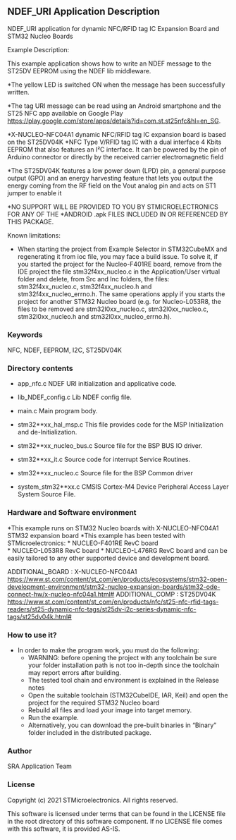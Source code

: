 
## <b>NDEF_URI Application Description</b>

NDEF_URI application for dynamic NFC/RFID tag IC Expansion Board and STM32 Nucleo Boards

Example Description:
  
This example application shows how to write an NDEF message to the ST25DV EEPROM using the
NDEF lib middleware.

*The yellow LED is switched ON when the message has been successfully written.

*The tag URI message can be read using an Android smartphone and the ST25
NFC app available on Google Play https://play.google.com/store/apps/details?id=com.st.st25nfc&hl=en_SG. 

*X-NUCLEO-NFC04A1 dynamic NFC/RFID tag IC expansion board is based on the ST25DV04K
*NFC Type V/RFID tag IC with a dual interface 4 Kbits EEPROM that also features an I²C interface. It
can be powered by the pin of Arduino connector or directly by the received carrier electromagnetic field

*The ST25DV04K features a low power down (LPD) pin, a general purpose output (GPO)
and an energy harvesting feature that lets you output the energy coming from the RF field
on the Vout analog pin and acts on ST1 jumper to enable it


*NO SUPPORT WILL BE PROVIDED TO YOU BY STMICROELECTRONICS FOR ANY OF THE
*ANDROID .apk FILES INCLUDED IN OR REFERENCED BY THIS PACKAGE.

Known limitations:

* When starting the project from Example Selector in STM32CubeMX and regenerating it
  from ioc file, you may face a build issue. To solve it, if you started the project for the
  Nucleo-F401RE board, remove from the IDE project the file stm32f4xx_nucleo.c in the Application/User
  virtual folder and delete, from Src and Inc folders, the files: stm32f4xx_nucleo.c, stm32f4xx_nucleo.h
  and stm32f4xx_nucleo_errno.h.
  The same operations apply if you starts the project for another STM32 Nucleo board (e.g. for
  Nucleo-L053R8, the files to be removed are stm32l0xx_nucleo.c, stm32l0xx_nucleo.c, stm32l0xx_nucleo.h
  and stm32l0xx_nucleo_errno.h).

### <b>Keywords</b>

NFC, NDEF, EEPROM, I2C, ST25DV04K

### <b>Directory contents</b>

* app_nfc.c              NDEF URI initialization and applicative code.
 
* lib_NDEF_config.c      Lib NDEF config file.

* main.c                 Main program body.

* stm32**xx_hal_msp.c    This file provides code for the MSP Initialization
                          and de-Initialization.
						
* stm32**xx_nucleo_bus.c Source file for the BSP BUS IO driver.
 
* stm32**xx_it.c         Source code for interrupt Service Routines.
 
* stm32**xx_nucleo.c     Source file for the BSP Common driver
 
* system_stm32**xx.c     CMSIS Cortex-M4 Device Peripheral Access Layer
                          System Source File.

 
### <b>Hardware and Software environment</b>

*This example runs on STM32 Nucleo boards with X-NUCLEO-NFC04A1 STM32 expansion board
*This example has been tested with STMicroelectronics:
    * NUCLEO-F401RE RevC board  
    * NUCLEO-L053R8 RevC board
    * NUCLEO-L476RG RevC board and can be easily tailored to any other supported device and development board.
     

ADDITIONAL_BOARD : X-NUCLEO-NFC04A1 https://www.st.com/content/st_com/en/products/ecosystems/stm32-open-development-environment/stm32-nucleo-expansion-boards/stm32-ode-connect-hw/x-nucleo-nfc04a1.html#
ADDITIONAL_COMP : ST25DV04K https://www.st.com/content/st_com/en/products/nfc/st25-nfc-rfid-tags-readers/st25-dynamic-nfc-tags/st25dv-i2c-series-dynamic-nfc-tags/st25dv04k.html#

### <b>How to use it?</b> 

*   In order to make the program work, you must do the following:
    * WARNING: before opening the project with any toolchain be sure your folder installation path is not too in-depth since the toolchain may report errors after building.
    * The tested tool chain and environment is explained in the Release notes
    * Open the suitable toolchain (STM32CubeIDE, IAR, Keil) and open the project for the required STM32 Nucleo board
    * Rebuild all files and load your image into target memory.
    * Run the example.
    * Alternatively, you can download the pre-built binaries in “Binary” folder included in the distributed package.

### <b>Author</b>

SRA Application Team

### <b>License</b>

Copyright (c) 2021 STMicroelectronics.
All rights reserved.

This software is licensed under terms that can be found in the LICENSE file
in the root directory of this software component.
If no LICENSE file comes with this software, it is provided AS-IS.
